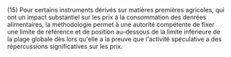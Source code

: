 (15) Pour certains instruments dérivés sur matières premières agricoles, qui ont un impact substantiel sur les prix à la consommation des denrées alimentaires, la méthodologie permet à une autorité compétente de fixer une limite de référence et de position au-dessous de la limite inférieure de la plage globale dès lors qu'elle a la preuve que l'activité spéculative a des répercussions significatives sur les prix.
